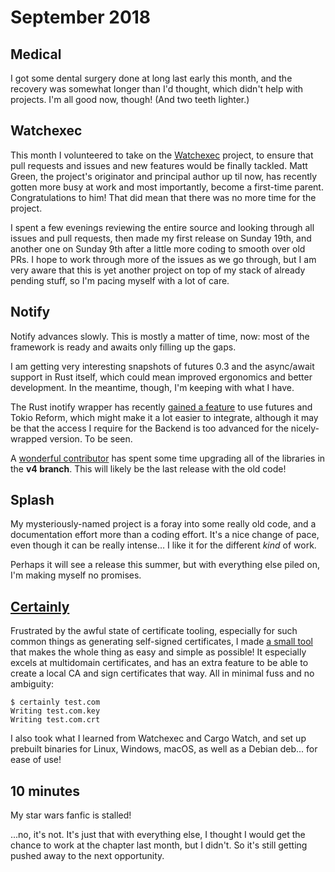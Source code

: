 # September 2018

## Medical

I got some dental surgery done at long last early this month, and the recovery
was somewhat longer than I'd thought, which didn't help with projects. I'm all
good now, though! (And two teeth lighter.)

## Watchexec

This month I volunteered to take on the [Watchexec] project, to ensure that pull
requests and issues and new features would be finally tackled. Matt Green, the
project's originator and principal author up til now, has recently gotten more
busy at work and most importantly, become a first-time parent. Congratulations
to him! That did mean that there was no more time for the project.

I spent a few evenings reviewing the entire source and looking through all
issues and pull requests, then made my first release on Sunday 19th, and another
one on Sunday 9th after a little more coding to smooth over old PRs. I hope to
work through more of the issues as we go through, but I am very aware that this
is yet another project on top of my stack of already pending stuff, so I'm
pacing myself with a lot of care.

[Watchexec]: https://github.com/mattgreen/watchexec

## Notify

Notify advances slowly. This is mostly a matter of time, now: most of the
framework is ready and awaits only filling up the gaps.

I am getting very interesting snapshots of futures 0.3 and the async/await
support in Rust itself, which could mean improved ergonomics and better
development. In the meantime, though, I'm keeping with what I have.

The Rust inotify wrapper has recently [gained a feature] to use futures and Tokio
Reform, which might make it a lot easier to integrate, although it may be that
the access I require for the Backend is too advanced for the nicely-wrapped
version. To be seen.

A [wonderful contributor] has spent some time upgrading all of the libraries in
the **v4 branch**. This will likely be the last release with the old code!

[gained a feature]: https://github.com/inotify-rs/inotify/pull/105
[wonderful contributor]: https://github.com/passcod/notify/pull/162

## Splash

My mysteriously-named project is a foray into some really old code, and a
documentation effort more than a coding effort. It's a nice change of pace, even
though it can be really intense… I like it for the different _kind_ of work.

Perhaps it will see a release this summer, but with everything else piled on,
I'm making myself no promises.

## [Certainly]

Frustrated by the awful state of certificate tooling, especially for such common
things as generating self-signed certificates, I made [a small tool][Certainly]
that makes the whole thing as easy and simple as possible! It especially excels
at multidomain certificates, and has an extra feature to be able to create a
local CA and sign certificates that way. All in minimal fuss and no ambiguity:

```
$ certainly test.com
Writing test.com.key
Writing test.com.crt
```

I also took what I learned from Watchexec and Cargo Watch, and set up prebuilt
binaries for Linux, Windows, macOS, as well as a Debian deb... for ease of use!

[Certainly]: https://github.com/passcod/certainly

## 10 minutes

My star wars fanfic is stalled!

...no, it's not. It's just that with everything else, I thought I would get the
chance to work at the chapter last month, but I didn't. So it's still getting
pushed away to the next opportunity.
